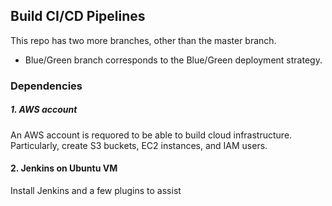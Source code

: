 ## Build CI/CD Pipelines
This repo has two more branches, other than the master branch. 

* Blue/Green branch corresponds to the Blue/Green deployment strategy. 

### Dependencies
##### 1. AWS account
An AWS account is requored to be able to build cloud infrastructure. Particularly, create S3 buckets, EC2 instances, and IAM users.

#### 2. Jenkins on Ubuntu VM
Install Jenkins and a few plugins to assist 








